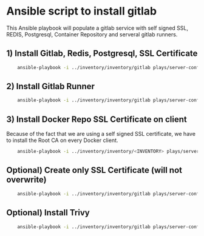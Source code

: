 # Ansible script to install gitlab

This Ansible playbook will populate a gitlab service with self signed SSL, REDIS, Postgresql, Container Repository and
serveral gitlab runners.


## 1) Install Gitlab, Redis, Postgresql, SSL Certificate

```bash
    ansible-playbook -i ../inventory/inventory/gitlab plays/server-config.yaml --tags gitlab
```

## 2) Install Gitlab Runner

```bash
    ansible-playbook -i ../inventory/inventory/gitlab plays/server-config.yaml --tags runner
```

## 3) Install Docker Repo SSL Certificate on client

Because of the fact that we are using a self signed SSL certificate, we have to install the Root CA on every 
Docker client.

```bash
    ansible-playbook -i ../inventory/inventory/<INVENTORY> plays/server-config.yaml --tags dockerssl
```

## Optional) Create only SSL Certificate (will not overwrite)

```bash
    ansible-playbook -i ../inventory/inventory/gitlab plays/server-config.yaml --tags ssl
```

## Optional) Install Trivy

```bash
    ansible-playbook -i ../inventory/inventory/gitlab plays/server-config.yaml --tags trivy
```



